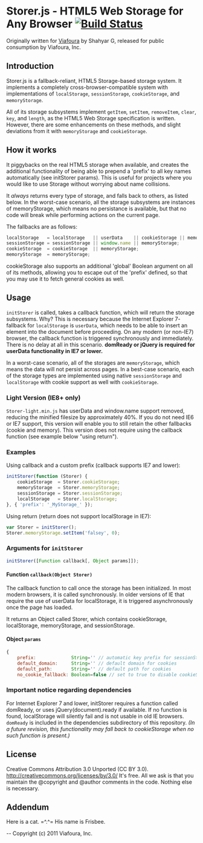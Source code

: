# Storer.js - HTML5 Web Storage for Any Browser [![Build Status](https://travis-ci.org/shahyar/Storer.js.svg?branch=master)](https://travis-ci.org/shahyar/Storer.js)
Originally written for [Viafoura](http://viafoura.com/ "Viafoura is an audience engagement platform for publishers") by Shahyar G, released for public consumption by Viafoura, Inc.

## Introduction
Storer.js is a fallback-reliant, HTML5 Storage-based storage system. It implements a completely cross-browser-compatible system with implementations of `localStorage`, `sessionStorage`, `cookieStorage`, and `memoryStorage`.

All of its storage subsystems implement `getItem`, `setItem`, `removeItem`, `clear`, `key`, and `length`, as the HTML5 Web Storage specification is written. However, there are some enhancements on these methods, and slight deviations from it with `memoryStorage` and `cookieStorage`.

## How it works
It piggybacks on the real HTML5 storage when available, and creates the additional functionality of being able to prepend a 'prefix' to all key names automatically (see initStorer params). This is useful for projects where you would like to use Storage without worrying about name collisions.

It _always_ returns every type of storage, and falls back to others, as listed below. In the worst-case scenario, all the storage subsystems are instances of memoryStorage, which means no persistance is available, but that no code will break while performing actions on the current page.

The fallbacks are as follows:

```javascript
localStorage   = localStorage   || userData    || cookieStorage || memoryStorage;
sessionStorage = sessionStorage || window.name || memoryStorage;
cookieStorage  = cookieStorage  || memoryStorage;
memoryStorage  = memoryStorage;
```

cookieStorage also supports an additional 'global' Boolean argument on all of its methods, allowing you to escape out of the 'prefix' defined, so that you may use it to fetch general cookies as well.

## Usage
`initStorer` is called, takes a callback function, which will return the storage subsystems. Why? This is necessary because the Internet Explorer 7- fallback for `localStorage` is `userData`, which needs to be able to insert an element into the document before proceeding. On any modern (or non-IE7) browser, the callback function is triggered synchronously and immediately. There is no delay at all in this scenario. **domReady or jQuery is required for userData functionality in IE7 or lower.**

In a worst-case scenario, all of the storages are `memoryStorage`, which means the data will not persist across pages. In a best-case scenario, each of the storage types are implemented using native `sessionStorage` and `localStorage` with cookie support as well with `cookieStorage`.

### Light Version (IE8+ only)
`Storer-light.min.js` has userData and window.name support removed, reducing the minified filesize by approximately 40%. If you do not need IE6 or IE7 support, this version will enable you to still retain the other fallbacks (cookie and memory). This version does not require using the callback function (see example below "using return").

### Examples
Using callback and a custom prefix (callback supports IE7 and lower):

```javascript
initStorer(function (Storer) {
    cookieStorage  = Storer.cookieStorage;
    memoryStorage  = Storer.memoryStorage;
    sessionStorage = Storer.sessionStorage;
    localStorage   = Storer.localStorage;
}, { 'prefix': '_MyStorage_' });
```

Using return (return does not support localStorage in IE7):

```javascript
var Storer = initStorer();
Storer.memoryStorage.setItem('falsey', 0);
```

### Arguments for `initStorer`

```javascript
initStorer([Function callback[, Object params]]);
```

#### Function `callback(Object Storer)`
The callback function to call once the storage has been initialized. In most modern browsers, it is called synchronously. In older versions of IE that require the use of userData for localStorage, it is triggered asynchronously once the page has loaded.

It returns an Object called Storer, which contains cookieStorage, localStorage, memoryStorage, and sessionStorage.

#### Object `params`

```javascript
{
    prefix:             String='' // automatic key prefix for sessionStorage and localStorage
    default_domain:     String='' // default domain for cookies
    default_path:       String='' // default path for cookies
    no_cookie_fallback: Boolean=false // set to true to disable cookieStorage fallback for localStorage
```

### Important notice regarding dependencies
For Internet Explorer 7 and lower, initStorer requires a function called domReady, or uses jQuery(document).ready if available. If no function is found, localStorage will silently fail and is not usable in old IE browsers. `domReady` is included in the dependencies subdirectory of this repository. _(In a future revision, this functionality may fall back to cookieStorage when no such function is present.)_

## License
Creative Commons Attribution 3.0 Unported (CC BY 3.0). http://creativecommons.org/licenses/by/3.0/
It's free. All we ask is that you maintain the @copyright and @author comments in the code. Nothing else is necessary.

## Addendum
Here is a cat. =^.^= His name is Frisbee.

-- Copyright (c) 2011 Viafoura, Inc.
